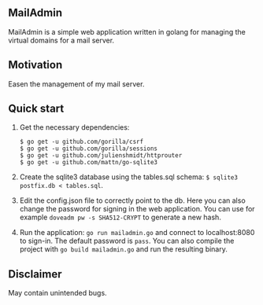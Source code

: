 ## MailAdmin

MailAdmin is a simple web application written in golang for managing
the virtual domains for a mail server.

## Motivation

Easen the management of my mail server.

## Quick start

1. Get the necessary dependencies:

   ```
   $ go get -u github.com/gorilla/csrf
   $ go get -u github.com/gorilla/sessions
   $ go get -u github.com/julienshmidt/httprouter
   $ go get -u github.com/mattn/go-sqlite3
   ```

2. Create the sqlite3 database using the tables.sql schema:
   ```$ sqlite3 postfix.db < tables.sql```.

3. Edit the config.json file to correctly point to the db.  Here you
   can also change the password for signing in the web
   application. You can use for example ```doveadm pw -s
   SHA512-CRYPT``` to generate a new hash.

4. Run the application: ```go run mailadmin.go``` and connect to
   localhost:8080 to sign-in. The default password is ```pass```. You
   can also compile the project with ```go build mailadmin.go``` and
   run the resulting binary.

## Disclaimer

May contain unintended bugs.
